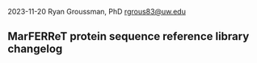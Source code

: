 2023-11-20  Ryan Groussman, PhD <rgrous83@uw.edu>

## MarFERReT protein sequence reference library changelog



